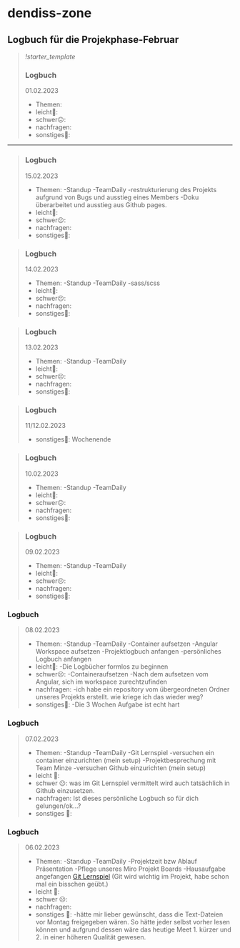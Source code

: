 # dendiss-zone
## Logbuch für die Projekphase-Februar
> *!starter_template*
> ### Logbuch 
> 01.02.2023
> - Themen:
> - leicht🙂:
> - schwer☹️:
> - nachfragen:
> - sonstiges🤷:
---

> ### Logbuch 
> 15.02.2023
> - Themen: -Standup -TeamDaily -restrukturierung des Projekts aufgrund von Bugs und ausstieg eines Members -Doku überarbeitet und ausstieg aus Github pages.
> - leicht🙂:
> - schwer☹️:
> - nachfragen:
> - sonstiges🤷:

> ### Logbuch 
> 14.02.2023
> - Themen: -Standup -TeamDaily -sass/scss
> - leicht🙂:
> - schwer☹️:
> - nachfragen:
> - sonstiges🤷:
 
> ### Logbuch 
> 13.02.2023
> - Themen: -Standup -TeamDaily 
> - leicht🙂:
> - schwer☹️:
> - nachfragen:
> - sonstiges🤷:
 
> ### Logbuch 
> 11/12.02.2023
> - sonstiges🤷: Wochenende
 
> ### Logbuch 
> 10.02.2023
> - Themen: -Standup -TeamDaily 
> - leicht🙂:
> - schwer☹️:
> - nachfragen:
> - sonstiges🤷:
 
> ### Logbuch 
> 09.02.2023
> - Themen: -Standup -TeamDaily 
> - leicht🙂:
> - schwer☹️:
> - nachfragen:
> - sonstiges🤷:
 
### Logbuch
> 08.02.2023
> - Themen: -Standup -TeamDaily -Container aufsetzen -Angular Workspace aufsetzen -Projektlogbuch anfangen -persönliches Logbuch anfangen
> - leicht🙂: -Die Logbücher formlos zu beginnen       
> - schwer☹️: -Containeraufsetzen -Nach dem aufsetzen vom Angular, sich im workspace zurechtzufinden
> - nachfragen: -ich habe ein repository vom übergeordneten Ordner unseres Projekts erstellt. wie kriege ich das wieder weg?
> - sonstiges🤷: -Die 3 Wochen Aufgabe ist echt hart

### Logbuch
> 07.02.2023
> - Themen: -Standup -TeamDaily -Git Lernspiel -versuchen ein container einzurichten (mein setup) -Projektbesprechung mit Team Minze -versuchen Github einzurichten (mein setup)
> - leicht 🙂:	
> - schwer ☹️:
> was im Git Lernspiel vermittelt wird auch tatsächlich in Github einzusetzen.
> - nachfragen:
> Ist dieses persönliche Logbuch so für dich gelungen/ok…?
> - sonstiges 🤷:

### Logbuch 
> 06.02.2023
> - Themen: -Standup -TeamDaily -Projektzeit bzw Ablauf Präsentation -Pflege unseres Miro Projekt Boards -Hausaufgabe angefangen [Git Lernspiel](https://learngitbranching.js.org/?locale=de_DE) (Git wird wichtig im Projekt, habe schon mal ein bisschen geübt.)
> - leicht 🙂:	
> - schwer ☹️:	
> - nachfragen:	
> - sonstiges 🤷: -hätte mir lieber gewünscht, dass die Text-Dateien vor Montag freigegeben wären. So hätte jeder selbst vorher lesen können und aufgrund dessen wäre das heutige Meet 1. kürzer und 2. in einer höheren Qualität gewesen.
